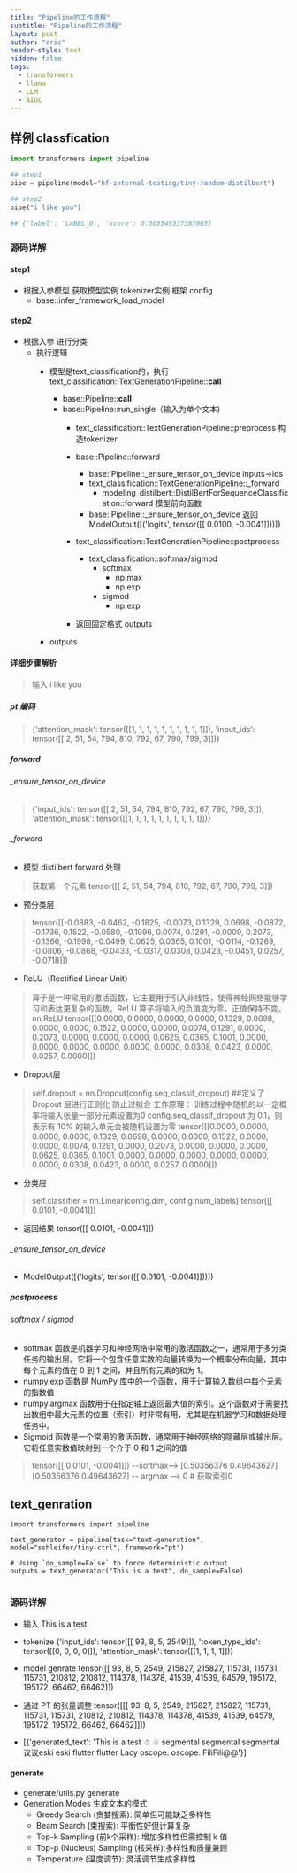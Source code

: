 ```yaml
---
title: "Pipeline的工作流程"
subtitle: "Pipeline的工作流程"
layout: post
author: "eric"
header-style: text
hidden: false
tags:
  - transformers
  - llama
  - LLM
  - AIGC
---
```


## 样例 classfication

~~~ python
import transformers import pipeline

## step1
pipe = pipeline(model="hf-internal-testing/tiny-random-distilbert")

## step2
pipe("i like you")

## {'label': 'LABEL_0', 'score': 0.503549337387085}
~~~

### 源码详解

#### step1 

- 根据入参模型 获取模型实例  tokenizer实例 框架 config
    - base::infer_framework_load_model

#### step2
    
- 根据入参 进行分类
    - 执行逻辑
        - 模型是text_classification的，执行text_classification::TextGenerationPipeline::__call__ 
            - base::Pipeline::__call__ 
            - base::Pipeline::run_single（输入为单个文本)
                - text_classification::TextGenerationPipeline::preprocess  构造tokenizer
                - base::Pipeline::forward
                    - base::Pipeline::_ensure_tensor_on_device  inputs->ids
                    - text_classification::TextGenerationPipeline::_forward
                        - modeling_distilbert::DistilBertForSequenceClassification::forward 模型前向函数
                     - base::Pipeline::_ensure_tensor_on_device  返回 ModelOutput([('logits', tensor([[ 0.0100, -0.0041]]))])
                - text_classification::TextGenerationPipeline::postprocess
                    - text_classification::softmax/sigmod
                        - softmax
                            - np.max
                            - np.exp
                        - sigmod
                            - np.exp

                - 返回固定格式 outputs
                
        - outputs

####  详细步骤解析

>  输入  i like  you 

##### pt 编码

> {'attention_mask': tensor([[1, 1, 1, 1, 1, 1, 1, 1, 1, 1]]), 'input_ids': tensor([[  2,  51,  54, 794, 810, 792,  67, 790, 799,   3]])}

##### forward 

###### _ensure_tensor_on_device 

> {'input_ids': tensor([[  2,  51,  54, 794, 810, 792,  67, 790, 799,   3]]), 'attention_mask': tensor([[1, 1, 1, 1, 1, 1, 1, 1, 1, 1]])}

###### _forward

-  模型 distilbert forward 处理

> 获取第一个元素  tensor([[  2,  51,  54, 794, 810, 792,  67, 790, 799,   3]])

- 预分类层
> tensor([[-0.0883, -0.0462, -0.1825, -0.0073,  0.1329,  0.0698, -0.0872, -0.1736,
          0.1522, -0.0580, -0.1996,  0.0074,  0.1291, -0.0009,  0.2073, -0.1366,
         -0.1998, -0.0499,  0.0625,  0.0365,  0.1001, -0.0114, -0.1269, -0.0806,
         -0.0868, -0.0433, -0.0317,  0.0308,  0.0423, -0.0451,  0.0257, -0.0718]])

- ReLU（Rectified Linear Unit）
> 算子是一种常用的激活函数，它主要用于引入非线性，使得神经网络能够学习和表达更复杂的函数。ReLU 算子将输入的负值变为零，正值保持不变。
> nn.ReLU 
> tensor([[0.0000, 0.0000, 0.0000, 0.0000, 0.1329, 0.0698, 0.0000, 0.0000, 0.1522,
         0.0000, 0.0000, 0.0074, 0.1291, 0.0000, 0.2073, 0.0000, 0.0000, 0.0000,
         0.0625, 0.0365, 0.1001, 0.0000, 0.0000, 0.0000, 0.0000, 0.0000, 0.0000,
         0.0308, 0.0423, 0.0000, 0.0257, 0.0000]])

- Dropout层
>  self.dropout = nn.Dropout(config.seq_classif_dropout)
> ##定义了Dropout 层进行正则化 防止过拟合 工作原理： 训练过程中随机的以一定概率将输入张量一部分元素设置为0
> config.seq_classif_dropout 为 0.1，则表示有 10% 的输入单元会被随机设置为零
> tensor([[0.0000, 0.0000, 0.0000, 0.0000, 0.1329, 0.0698, 0.0000, 0.0000, 0.1522,
         0.0000, 0.0000, 0.0074, 0.1291, 0.0000, 0.2073, 0.0000, 0.0000, 0.0000,
         0.0625, 0.0365, 0.1001, 0.0000, 0.0000, 0.0000, 0.0000, 0.0000, 0.0000,
         0.0308, 0.0423, 0.0000, 0.0257, 0.0000]])

- 分类层
>  self.classifier = nn.Linear(config.dim, config.num_labels)
>  tensor([[ 0.0101, -0.0041]])


-  返回结果 tensor([[ 0.0101, -0.0041]])

###### _ensure_tensor_on_device 

-  ModelOutput([('logits', tensor([[ 0.0101, -0.0041]]))])

##### postprocess

###### softmax / sigmod 

- softmax 函数是机器学习和神经网络中常用的激活函数之一，通常用于多分类任务的输出层。它将一个包含任意实数的向量转换为一个概率分布向量，其中每个元素的值在 0 到 1 之间，并且所有元素的和为 1。
- numpy.exp 函数是 NumPy 库中的一个函数，用于计算输入数组中每个元素的指数值
- numpy.argmax 函数用于在指定轴上返回最大值的索引。这个函数对于需要找出数组中最大元素的位置（索引）时非常有用，尤其是在机器学习和数据处理任务中。
- Sigmoid 函数是一个常用的激活函数，通常用于神经网络的隐藏层或输出层。它将任意实数值映射到一个介于 0 和 1 之间的值

> tensor([[ 0.0101, -0.0041]]) --softmax--> [0.50356376 0.49643627]
> [0.50356376 0.49643627] -- argmax --> 0 # 获取索引0

## text_genration

~~~
import transformers import pipeline

text_generator = pipeline(task="text-generation", model="sshleifer/tiny-ctrl", framework="pt")

# Using `do_sample=False` to force deterministic output
outputs = text_generator("This is a test", do_sample=False)


~~~

### 源码详解

-  输入 This is a test

-  tokenize {'input_ids': tensor([[  93,    8,    5, 2549]]), 'token_type_ids': tensor([[0, 0, 0, 0]]), 'attention_mask': tensor([[1, 1, 1, 1]])}

- model genrate tensor([[    93,      8,      5,   2549, 215827, 215827, 115731, 115731, 115731,
         210812, 210812, 114378, 114378,  41539,  41539,  64579, 195172, 195172,
          66462,  66462]])

- 通过 PT 的张量调整 tensor([[[    93,      8,      5,   2549, 215827, 215827, 115731, 115731,
          115731, 210812, 210812, 114378, 114378,  41539,  41539,  64579,
          195172, 195172,  66462,  66462]]])

-  [{'generated_text': 'This is a test ☃ ☃ segmental segmental segmental 议议eski eski flutter flutter Lacy oscope. oscope. FiliFili@@'}]

#### generate

-  generate/utils.py generate
-  Generation Modes 生成文本的模式
    * Greedy Search (贪婪搜索): 简单但可能缺乏多样性
    * Beam Search (束搜索): 平衡性好但计算复杂
    * Top-k Sampling (前k个采样):  增加多样性但需控制 k 值 
    * Top-p (Nucleus) Sampling (核采样):多样性和质量兼顾
    * Temperature (温度调节): 灵活调节生成多样性 




